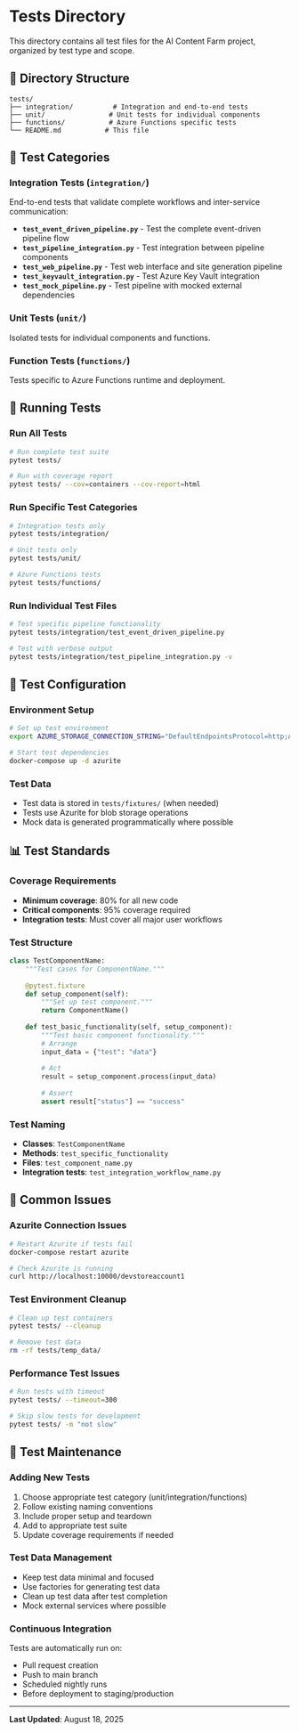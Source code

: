 # Tests Directory

This directory contains all test files for the AI Content Farm project, organized by test type and scope.

## 📁 Directory Structure

```
tests/
├── integration/          # Integration and end-to-end tests
├── unit/                # Unit tests for individual components  
├── functions/           # Azure Functions specific tests
└── README.md           # This file
```

## 🧪 Test Categories

### Integration Tests (`integration/`)
End-to-end tests that validate complete workflows and inter-service communication:

- **`test_event_driven_pipeline.py`** - Test the complete event-driven pipeline flow
- **`test_pipeline_integration.py`** - Test integration between pipeline components
- **`test_web_pipeline.py`** - Test web interface and site generation pipeline
- **`test_keyvault_integration.py`** - Test Azure Key Vault integration
- **`test_mock_pipeline.py`** - Test pipeline with mocked external dependencies

### Unit Tests (`unit/`)
Isolated tests for individual components and functions.

### Function Tests (`functions/`)
Tests specific to Azure Functions runtime and deployment.

## 🚀 Running Tests

### Run All Tests
```bash
# Run complete test suite
pytest tests/

# Run with coverage report
pytest tests/ --cov=containers --cov-report=html
```

### Run Specific Test Categories
```bash
# Integration tests only
pytest tests/integration/

# Unit tests only  
pytest tests/unit/

# Azure Functions tests
pytest tests/functions/
```

### Run Individual Test Files
```bash
# Test specific pipeline functionality
pytest tests/integration/test_event_driven_pipeline.py

# Test with verbose output
pytest tests/integration/test_pipeline_integration.py -v
```

## 🔧 Test Configuration

### Environment Setup
```bash
# Set up test environment
export AZURE_STORAGE_CONNECTION_STRING="DefaultEndpointsProtocol=http;AccountName=devstoreaccount1;AccountKey=Eby8vdM02xNOcqFlqUwJPLlmEtlCDXJ1OUzFT50uSRZ6IFsuFq2UVErCz4I6tq/K1SZFPTOtr/KBHBeksoGMGw==;BlobEndpoint=http://localhost:10000/devstoreaccount1;"

# Start test dependencies
docker-compose up -d azurite
```

### Test Data
- Test data is stored in `tests/fixtures/` (when needed)
- Tests use Azurite for blob storage operations
- Mock data is generated programmatically where possible

## 📊 Test Standards

### Coverage Requirements
- **Minimum coverage**: 80% for all new code
- **Critical components**: 95% coverage required
- **Integration tests**: Must cover all major user workflows

### Test Structure
```python
class TestComponentName:
    """Test cases for ComponentName."""
    
    @pytest.fixture
    def setup_component(self):
        """Set up test component."""
        return ComponentName()
    
    def test_basic_functionality(self, setup_component):
        """Test basic component functionality."""
        # Arrange
        input_data = {"test": "data"}
        
        # Act
        result = setup_component.process(input_data)
        
        # Assert
        assert result["status"] == "success"
```

### Test Naming
- **Classes**: `TestComponentName`
- **Methods**: `test_specific_functionality`
- **Files**: `test_component_name.py`
- **Integration tests**: `test_integration_workflow_name.py`

## 🚨 Common Issues

### Azurite Connection Issues
```bash
# Restart Azurite if tests fail
docker-compose restart azurite

# Check Azurite is running
curl http://localhost:10000/devstoreaccount1
```

### Test Environment Cleanup
```bash
# Clean up test containers
pytest tests/ --cleanup

# Remove test data
rm -rf tests/temp_data/
```

### Performance Test Issues
```bash
# Run tests with timeout
pytest tests/ --timeout=300

# Skip slow tests for development
pytest tests/ -m "not slow"
```

## 🔄 Test Maintenance

### Adding New Tests
1. Choose appropriate test category (unit/integration/functions)
2. Follow existing naming conventions
3. Include proper setup and teardown
4. Add to appropriate test suite
5. Update coverage requirements if needed

### Test Data Management
- Keep test data minimal and focused
- Use factories for generating test data
- Clean up test data after test completion
- Mock external services where possible

### Continuous Integration
Tests are automatically run on:
- Pull request creation
- Push to main branch
- Scheduled nightly runs
- Before deployment to staging/production

---
**Last Updated**: August 18, 2025
